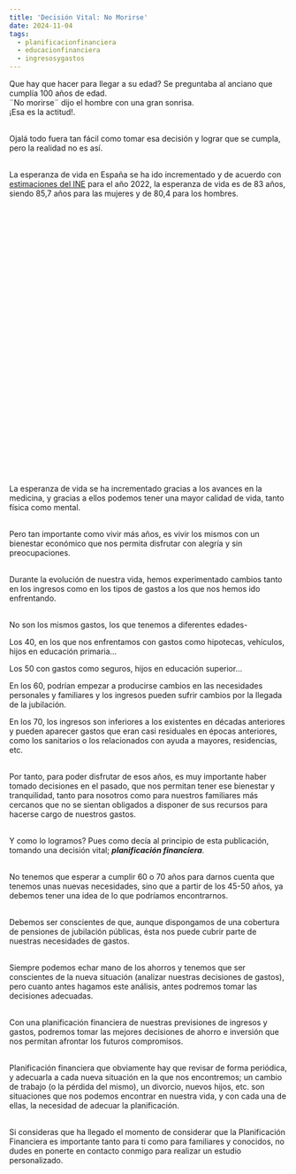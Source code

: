 ```yaml
---
title: 'Decisión Vital: No Morirse'
date: 2024-11-04
tags:
  - planificacionfinanciera
  - educacionfinanciera
  - ingresosygastos
---
```

<p>
Que hay que hacer para llegar a su edad? Se preguntaba al anciano que cumplía 100 años de edad.<br />
¨No morirse¨ dijo el hombre con una gran sonrisa.<br />
¡Esa es la actitud!.<br /><br />

Ojalá todo fuera tan fácil como tomar esa decisión y lograr que se cumpla, pero la realidad no es así.<br /><br />

La esperanza de vida en España se ha ido incrementado y de acuerdo con <a href="https://www.ine.es/ss/Satellite?L=es_ES&c=INESeccion_C&cid=1259926380048&p=1254735110672&pagename=ProductosYServicios/PYSLayout">estimaciones del INE</a> para el año 2022, la esperanza de vida es de 83 años, siendo 85,7 años para las mujeres y de 80,4 para los hombres. <br />
<br />
<div style="height: 12cm; overflow: hidden;">
<script type="text/javascript">var script = document.createElement('script');function lastNodo(obj){if (obj.children.length>0)return lastNodo(obj.children[obj.children.length-1]);else return obj;}script.setAttribute('type', 'text/javascript');script.setAttribute('src', 'https://www.ine.es/menus/plantillas/jaxiPx/js/widget.js');script.dataPost='path=/t00/mujeres_hombres/tablas_2/l0/&file=d1g1.px&ratio=0.9&nocab=1&btnWidgetGrafico=&pwc0=#457e76&pwc1=#a45c0a&rows=p_per&columns=0&columns=p_oper&oper=-9223372036854775808&ccrisexo=*&periodo=-2147483648~31&periodo=-2147483648~30&periodo=-2147483648~29&periodo=-2147483648~28&periodo=-2147483648~27&periodo=-2147483648~26&periodo=-2147483648~25&periodo=-2147483648~24&periodo=-2147483648~23&periodo=-2147483648~22&periodo=-2147483648~21&periodo=-2147483648~20&periodo=-2147483648~19&periodo=-2147483648~18&periodo=-2147483648~17&periodo=-2147483648~16&periodo=-2147483648~15&periodo=-2147483648~14&periodo=-2147483648~13&periodo=-2147483648~12&periodo=-2147483648~11&periodo=-2147483648~10&periodo=-2147483648~9&periodo=-2147483648~8&periodo=-2147483648~7&periodo=-2147483648~6&periodo=-2147483648~5&periodo=-2147483648~4&periodo=-2147483648~3&periodo=-2147483648~2&periodo=-2147483648~1&periodo=-2147483648~0&columnas_grafico=per&ejeHorizontal=per&tipoGrafico=lineas&L=0&p_widgetFormGrafico=1&w_legend=false&w_contorno_col=F9F9F9&w_titulo=true&w_ancho_widget=&w_alto_widget=132';script.padre=lastNodo(document.getElementsByTagName('body')[0]);script.onload = function(event){var aux=this.padre;this.padre=null;if (aux!=null)PintaWidgetGrafica(aux,this.dataPost);};script.onreadystatechange = function () {if (this.readyState === 'complete' || this.readyState === 'loaded') {var aux=this.padre;this.padre=null;if (aux!=null)PintaWidgetGrafica(aux,this.dataPost);}};document.head.appendChild(script);</script>
</div>
</p>

<p>
<br />
La esperanza de vida se ha incrementado gracias a los avances en la medicina, y gracias a ellos podemos tener una mayor calidad de vida, tanto física como mental.<br /><br />

Pero tan importante como vivir más años, es vivir los mismos con un bienestar económico que nos permita disfrutar con alegría y sin preocupaciones.<br /><br />

Durante la evolución de nuestra vida, hemos experimentado cambios tanto en los ingresos como en los tipos de gastos a los que nos hemos ido enfrentando.<br /><br />

No son los mismos gastos, los que tenemos a diferentes edades-<br />

Los 40, en los que nos enfrentamos con gastos como hipotecas, vehículos, hijos en educación primaria...<br />

Los 50 con gastos como seguros, hijos en educación superior...<br />

En los 60, podrían empezar a producirse cambios en las necesidades personales y familiares y los ingresos pueden sufrir cambios por la llegada de la jubilación.<br />

En los 70, los ingresos son inferiores a los existentes en décadas anteriores y pueden aparecer gastos que eran casi residuales en épocas anteriores, como los sanitarios o los relacionados con ayuda a mayores, residencias, etc.<br /><br />

Por tanto, para poder disfrutar de esos años, es muy importante haber tomado decisiones en el pasado, que nos permitan tener ese bienestar y tranquilidad, tanto para nosotros como para nuestros familiares más cercanos que no se sientan obligados a disponer de sus recursos para hacerse cargo de nuestros gastos.<br /><br />

Y como lo logramos? Pues como decía al principio de esta publicación, tomando una decisión vital; <b><i>planificación financiera</i></b>.<br /><br />

No tenemos que esperar a cumplir 60 o 70 años para darnos cuenta que tenemos unas nuevas necesidades, sino que a partir de los 45-50 años, ya debemos tener una idea de lo que podríamos encontrarnos.<br /><br />

Debemos ser conscientes de que, aunque dispongamos de una cobertura de pensiones de jubilación públicas, ésta nos puede cubrir parte de nuestras necesidades de gastos.<br /><br />

Siempre podemos echar mano de los ahorros y tenemos que ser conscientes de la nueva situación (analizar nuestras decisiones de gastos), pero cuanto antes hagamos este análisis, antes podremos tomar las decisiones adecuadas.<br /><br />

Con una planificación financiera de nuestras previsiones de ingresos y gastos, podremos tomar las mejores decisiones de ahorro e inversión que nos permitan afrontar los futuros compromisos.<br /><br />

Planificación financiera que obviamente hay que revisar de forma periódica, y adecuarla a cada nueva situación en la que nos encontremos; un cambio de trabajo (o la pérdida del mismo), un divorcio, nuevos hijos, etc. son situaciones que nos podemos encontrar en nuestra vida, y con cada una de ellas, la necesidad de adecuar la planificación.<br /><br />

Si consideras que ha llegado el momento de considerar que la Planificación Financiera es importante tanto para ti como para familiares y conocidos, no dudes en ponerte en contacto conmigo para realizar un estudio personalizado.<br /><br /><br />
</p>
